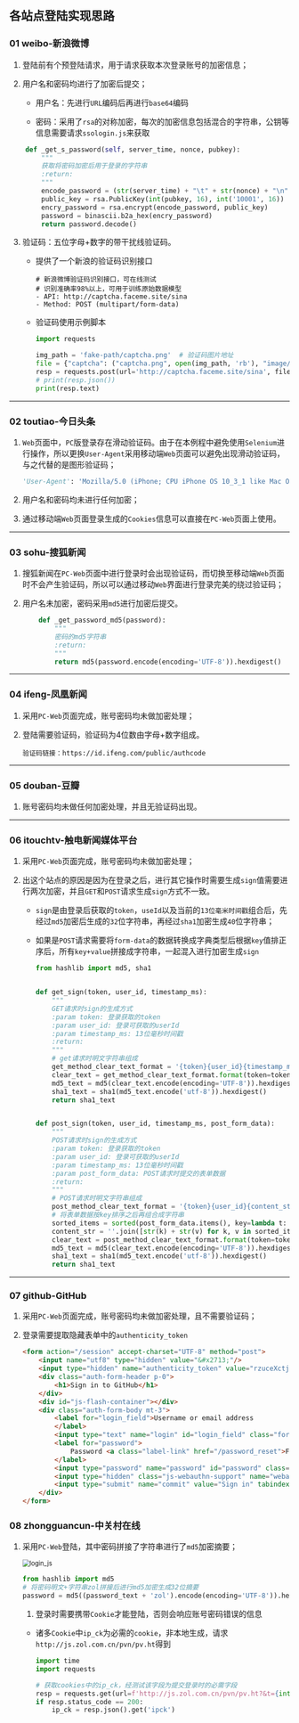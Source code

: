 ## 各站点登陆实现思路

### 01 weibo-新浪微博

1. 登陆前有个预登陆请求，用于请求获取本次登录账号的加密信息；

2. 用户名和密码均进行了加密后提交；

   - 用户名：先进行`URL`编码后再进行`base64`编码

   - 密码：采用了`rsa`的对称加密，每次的加密信息包括混合的字符串，公钥等信息需要请求`ssologin.js`来获取

```python
    def _get_s_password(self, server_time, nonce, pubkey):
        """
        获取将密码加密后用于登录的字符串
        :return:
        """
        encode_password = (str(server_time) + "\t" + str(nonce) + "\n" + str(self.password)).encode("utf-8")
        public_key = rsa.PublicKey(int(pubkey, 16), int('10001', 16))
        encry_password = rsa.encrypt(encode_password, public_key)
        password = binascii.b2a_hex(encry_password)
        return password.decode()
```

3. 验证码：五位字母+数字的带干扰线验证码。

   - 提供了一个新浪的验证码识别接口

     ```http
     # 新浪微博验证码识别接口，可在线测试
     # 识别准确率98%以上，可用于训练原始数据模型
     - API: http://captcha.faceme.site/sina
     - Method: POST (multipart/form-data)
     ```

   - 验证码使用示例脚本

     ```python
     import requests
     
     img_path = 'fake-path/captcha.png'  # 验证码图片地址
     file = {"captcha": ("captcha.png", open(img_path, 'rb'), "image/png")}
     resp = requests.post(url='http://captcha.faceme.site/sina', files=file)
     # print(resp.json())
     print(resp.text)
     ```

     

----

### 02 toutiao-今日头条

1. `Web`页面中，`PC`版登录存在滑动验证码。由于在本例程中避免使用`Selenium`进行操作，所以更换`User-Agent`采用移动端`Web`页面可以避免出现滑动验证码，与之代替的是图形验证码；

   ```python
   'User-Agent': 'Mozilla/5.0 (iPhone; CPU iPhone OS 10_3_1 like Mac OS X) AppleWebKit/603.1.30 (KHTML, like Gecko) Version/10.0 Mobile/14E304 Safari/602.1'
   ```

2. 用户名和密码均未进行任何加密；

3. 通过移动端`Web`页面登录生成的`Cookies`信息可以直接在`PC-Web`页面上使用。



----

### 03 sohu-搜狐新闻

1. 搜狐新闻在`PC-Web`页面中进行登录时会出现验证码，而切换至移动端`Web`页面时不会产生验证码，所以可以通过移动`Web`界面进行登录完美的绕过验证码；

2. 用户名未加密，密码采用`md5`进行加密后提交。

   ```python
       def _get_password_md5(password):
           """
           密码的md5字符串
           :return:
           """
           return md5(password.encode(encoding='UTF-8')).hexdigest()
   ```



----

### 04 ifeng-凤凰新闻

1. 采用`PC-Web`页面完成，账号密码均未做加密处理；

2. 登陆需要验证码，验证码为4位数由字母+数字组成。

   ```http
   验证码链接：https://id.ifeng.com/public/authcode
   ```



-----

### 05 douban-豆瓣

1. 账号密码均未做任何加密处理，并且无验证码出现。



------

### 06 itouchtv-触电新闻媒体平台

1. 采用`PC-Web`页面完成，账号密码均未做加密处理；

2. 出这个站点的原因是因为在登录之后，进行其它操作时需要生成`sign`值需要进行两次加密，并且`GET`和`POST`请求生成`sign`方式不一致。

   - `sign`是由登录后获取的`token`，`useId`以及当前的`13位毫米时间戳`组合后，先经过`md5`加密后生成的`32`位字符串，再经过`sha1`加密生成`40`位字符串；

   - 如果是`POST`请求需要将`form-data`的数据转换成字典类型后根据`key`值排正序后，所有`key+value`拼接成字符串，一起混入进行加密生成`sign`

     ```python
     from hashlib import md5, sha1
     
     
     def get_sign(token, user_id, timestamp_ms):
         """
         GET请求时sign的生成方式
         :param token: 登录获取的token
         :param user_id: 登录可获取的userId
         :param timestamp_ms: 13位毫秒时间戳
         :return:
         """
         # get请求时明文字符串组成
         get_method_clear_text_format = '{token}{user_id}{timestamp_ms}'
         clear_text = get_method_clear_text_format.format(token=token, user_id=user_id, timestamp_ms=timestamp_ms)
         md5_text = md5(clear_text.encode(encoding='UTF-8')).hexdigest()
         sha1_text = sha1(md5_text.encode('utf-8')).hexdigest()
         return sha1_text
     
     
     def post_sign(token, user_id, timestamp_ms, post_form_data):
         """
         POST请求时sign的生成方式
         :param token: 登录获取的token
         :param user_id: 登录可获取的userId
         :param timestamp_ms: 13位毫秒时间戳
         :param post_form_data: POST请求时提交的表单数据
         :return:
         """
         # POST请求时明文字符串组成
         post_method_clear_text_format = '{token}{user_id}{content_str}{timestamp_ms}'
         # 将表单数据按key排序之后再组合成字符串
         sorted_items = sorted(post_form_data.items(), key=lambda t: t[0], reverse=False)
         content_str = ''.join([str(k) + str(v) for k, v in sorted_items])
         clear_text = post_method_clear_text_format.format(token=token, user_id=user_id, content_str=content_str, timestamp_ms=timestamp_ms)
         md5_text = md5(clear_text.encode(encoding='UTF-8')).hexdigest()
         sha1_text = sha1(md5_text.encode('utf-8')).hexdigest()
         return sha1_text
     
     ```

   

-----

### 07 github-GitHub

1. 采用`PC-Web`页面完成，账号密码均未做加密处理，且不需要验证码；
2. 登录需要提取隐藏表单中的`authenticity_token`
  
   ```html
   <form action="/session" accept-charset="UTF-8" method="post">
       <input name="utf8" type="hidden" value="&#x2713;"/>
       <input type="hidden" name="authenticity_token" value="rzuceXctjkBoZGUcxGwtNJsgd8bor3GSVHO3GsBMMNpfVNHRAassqVO6rUETWiaiFqW0EUdMBgl1qJAp3ppWlw=="/>
       <div class="auth-form-header p-0">
           <h1>Sign in to GitHub</h1>
       </div>
       <div id="js-flash-container"></div>
       <div class="auth-form-body mt-3">
           <label for="login_field">Username or email address
           </label>
           <input type="text" name="login" id="login_field" class="form-control input-block" tabindex="1" autocapitalize="off" autocorrect="off" autofocus="autofocus"/>
           <label for="password">
               Password <a class="label-link" href="/password_reset">Forgot password?</a>
           </label>
           <input type="password" name="password" id="password" class="form-control form-control input-block" tabindex="2"/>
           <input type="hidden" class="js-webauthn-support" name="webauthn-support" value="unknown">
           <input type="submit" name="commit" value="Sign in" tabindex="3" class="btn btn-primary btn-block" data-disable-with="Signing in…"/>
       </div>
   </form>
   ```

### 08 zhongguancun-中关村在线

1. 采用`PC-Web`登陆，其中密码拼接了字符串进行了`md5`加密摘要；

   <img src="/Users/leowoo/PycharmProjects/fuck-login/08 zhongguancun/login_js.png" alt="login_js" style="zoom:80%;" />

   ```python
   from hashlib import md5
   # 将密码明文+字符串zol拼接后进行md5加密生成32位摘要
   password = md5((password_text + 'zol').encode(encoding='UTF-8')).hexdigest()
   ```

   

   1. 登录时需要携带`Cookie`才能登陆，否则会响应账号密码错误的信息

   - 诸多`Cookie`中`ip_ck`为必需的`cookie`，非本地生成，请求`http://js.zol.com.cn/pvn/pv.ht`得到

     ```python
     import time
     import requests
     
     # 获取cookies中的ip_ck，经测试该字段为提交登录时的必需字段
     resp = requests.get(url=f'http://js.zol.com.cn/pvn/pv.ht?&t={int(time.time() / 1000)}&c=')
     if resp.status_code == 200:
         ip_ck = resp.json().get('ipck')
     ```

     



